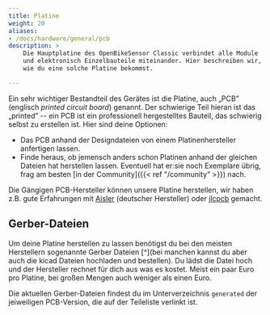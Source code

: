 ```yaml
---
title: Platine
weight: 20
aliases:
- /docs/hardware/general/pcb
description: >
    Die Hauptplatine des OpenBikeSensor Classic verbindet alle Module
    und elektronisch Einzelbauteile miteinander. Hier beschreiben wir,
    wie du eine solche Platine bekommst.

---
```


Ein sehr wichtiger Bestandteil des Gerätes ist die Platine, auch
&bdquo;PCB&rdquo; (englisch _printed circuit board_) genannt. Der schwierige
Teil hieran ist das &bdquo;printed&rdquo; -- ein PCB ist ein professionell
hergestelltes Bauteil, das schwierig selbst zu erstellen ist. Hier sind deine
Optionen:

* Das PCB anhand der Designdateien von einem Platinenhersteller anfertigen
  lassen.
* Finde heraus, ob jemensch anders schon Platinen anhand der gleichen Dateien
  hat herstellen lassen. Eventuell hat er:sie noch Exemplare übrig, frag am
  besten [in der Community]({{< ref "/community" >}}) nach.

Die Gängigen PCB-Hersteller können unsere Platine herstellen, wir haben z.B.
gute Erfahrungen mit [Aisler](aisler.de) (deutscher Hersteller) oder 
[jlcpcb](jlcpcb.com) gemacht.

## Gerber-Dateien

Um deine Platine herstellen zu lassen benötigst du bei den meisten Herstellern
sogenannte Gerber Dateien [^](bei manchen kannst du aber auch die kicad Dateien
hochladen und bestellen). Du lädst die Datei hoch und der Hersteller rechnet
für dich aus was es kostet. Meist ein paar Euro pro Platine, bei großen Mengen
auch weniger als einen Euro.

Die aktuellen Gerber-Dateien findest du im Unterverzeichnis ``generated`` der
jeiweiligen PCB-Version, die auf der Teileliste verlinkt ist.
